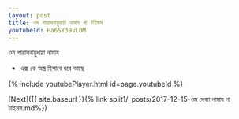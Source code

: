 ```yaml
---
layout: post
title: ওম পারাসবায়ুধায়া নামায গা টাইমস
youtubeId: Ha6SY39vL0M
---
```

 
 
 ওম পারাসবায়ুধায়া নামায  
 
 -  এক্স কে অস্ত্র হিসাবে ধরে আছে 
 
  
 
  
 
 
 
 
 
 


{% include youtubePlayer.html id=page.youtubeId %}
 
[Next]({{ site.baseurl }}{% link  split1/_posts/2017-12-15-ওম দেব্যা নামায গা টাইমস.md%})
 
